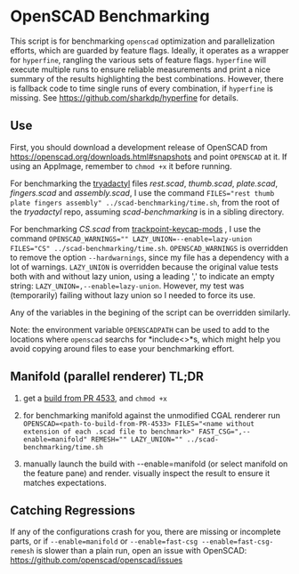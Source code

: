 # OpenSCAD Benchmarking
This script is for benchmarking `openscad` optimization and parallelization efforts, which are guarded by feature flags. Ideally, it operates as a wrapper for `hyperfine`, rangling the various sets of feature flags. `hyperfine` will execute multiple runs to ensure reliable measurements and print a nice summary of the results highlighting the best combinations. However, there is fallback code to time single runs of every combination, if `hyperfine` is missing. See https://github.com/sharkdp/hyperfine for details.

## Use
First, you should download a development release of OpenSCAD from https://openscad.org/downloads.html#snapshots and point `OPENSCAD` at it. If using an AppImage, remember to `chmod +x` it before running.

For benchmarking the [tryadactyl](https://github.com/wolfwood/tryadactyl/tree/fast-csg-test) files *rest.scad*, *thumb.scad*, *plate.scad*, *fingers.scad* and *assembly.scad*, I use the command `FILES="rest thumb plate fingers assembly" ../scad-benchmarking/time.sh`, from the root of the *tryadactyl* repo, assuming *scad-benchmarking* is in a sibling directory.

For benchmarking *CS.scad* from [trackpoint-keycap-mods](https://github.com/wolfwood/trackpoint-keycap-mods) , I use the command `OPENSCAD_WARNINGS="" LAZY_UNION=--enable=lazy-union FILES="CS" ../scad-benchmarking/time.sh`. `OPENSCAD_WARNINGS` is overridden to remove the option `--hardwarnings`, since my file has a dependency with a lot of warnings. `LAZY_UNION` is overridden because the original value tests both with and without lazy union, using a leading ',' to indicate an empty string: `LAZY_UNION=,--enable=lazy-union`. However, my test was (temporarily) failing without lazy union so I needed to force its use.

Any of the variables in the begining of the script can be overridden similarly.

Note: the environment variable `OPENSCADPATH` can be used to add to the locations where `openscad` searchs for *include<>*s, which might help you avoid copying around files to ease your benchmarking effort.

## Manifold (parallel renderer) TL;DR
  1. get a [build from PR 4533](https://github.com/openscad/openscad/pull/4533), and `chmod +x`

  2. for benchmarking manifold against the unmodified CGAL renderer run `OPENSCAD=<path-to-build-from-PR-4533> FILES="<name without extension of each .scad file to benchmark>" FAST_CSG=",--enable=manifold" REMESH="" LAZY_UNION="" ../scad-benchmarking/time.sh`

  3. manually launch the build with --enable=manifold (or select manifold on the feature pane) and render. visually inspect the result to ensure it matches expectations.

## Catching Regressions
If any of the configurations crash for you, there are missing or incomplete parts, or if `--enable=manifold` or `--enable=fast-csg --enable=fast-csg-remesh` is slower than a plain run, open an issue with OpenSCAD: https://github.com/openscad/openscad/issues
